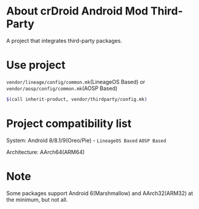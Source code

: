 # About crDroid Android Mod Third-Party
A project that integrates third-party packages.

# Use project
`vendor/lineage/config/common.mk`(LineageOS Based) or `vendor/aosp/config/common.mk`(AOSP Based)
```bash
$(call inherit-product, vendor/thirdparty/config.mk)
```

# Project compatibility list
System:
Android 8/8.1/9(Oreo/Pie) - `LineageOS Based` `AOSP Based`

Architecture:
AArch64(ARM64)

# Note
Some packages support Android 6(Marshmallow) and AArch32(ARM32) at the minimum, but not all.
